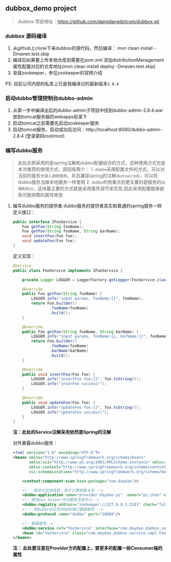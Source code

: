 ## dubbox_demo project
> dubbox 项目地址：https://github.com/dangdangdotcom/dubbox.git

### dubbox 源码编译
1. 从github上clone下来dubbox的源代码，然后编译： mvn clean install -Dmaven.test.skip
2. 编译后如果要上传本地仓库则需要在pom.xml 添加distributionManagement属性配置对应的仓库地址(mvn clean install deploy -Dmaven.test.skip)
3. 安装zookeeper，参见zookeeper的官网介绍

PS: 目前公司内部的私库上已是我编译过的最新版本`2.8.4`

### 启动dubbo管理控制台dubbo-admin
1. 从第一步中编译出后的dubbo-admin子项目中找到dubbo-admin-2.8.4.war 放到tomcat服务器的webapps目录下
2. 启动tomcat之前需要先启动zookeeper服务
3. 启动tomcat服务，启动成功后访问：http://localhost:8080/dubbo-admin-2.8.4 (登录密码root/root)

### 编写dubbo服务
> 此处实例采用的是spring注解和dubbo配置结合的方式，这种使用方式也是本次推荐的使用方式，原因有两个：
    1. `dubbo`采用配置文件的方式，可以对当前的服务`无侵入透明使用`，并且兼容spring的注解(`Autowired`)，可以将dubbo服务当做本地服务一样使用
    2. `dubbo`的侧重点则更主要的是服务的`治理和拆分`，这块最主要的方式就是采用属性调节来实现,因此采用配置能够避免可能频繁的属性修改

1. 编写dubbo服务的提供者
    dubbo服务的提供者其实和普通的spring服务一样
    定义接口：
    ```java
    public interface IFooService {
        Foo getFoo(String fooName);
        Foo getFoo(String fooName, String barName);
        void insertFoo(Foo foo);
        void updateFoo(Foo foo);
    }
    ```
    
    定义实现：
    ```java
    @Service
    public class FooService implements IFooService {
    
        private Logger LOGGER = LoggerFactory.getLogger(FooService.class);
    
        @Override
        public Foo getFoo(String fooName) {
            LOGGER.info("input params, fooName:{}", fooName);
            return Foo.builder()
                    .fooName(fooName)
                    .build();
        }
    
        @Override
        public Foo getFoo(String fooName, String barName) {
            LOGGER.info("input params, fooName:{}, barName:{}", fooName, barName);
            return Foo.builder()
                    .fooName(fooName)
                    .barName(barName)
                    .build();
        }
    
        @Override
        public void insertFoo(Foo foo) {
            LOGGER.info("insertFoo foo:{}", foo.toString());
            LOGGER.info("inserFoo success!");
        }
    
        @Override
        public void updateFoo(Foo foo) {
            LOGGER.info("updateFoo foo:{}", foo.toString());
            LOGGER.info("updateFoo success!");
        }
    }
    ```
    **注：此处的Service注解采用依然是Spring的注解**
    
    对外暴露dubbo服务：
    ```xml
    <?xml version="1.0" encoding="UTF-8"?>
    <beans xmlns="http://www.springframework.org/schema/beans"
           xmlns:xsi="http://www.w3.org/2001/XMLSchema-instance" xmlns:dubbo="http://code.alibabatech.com/schema/dubbo"
           xmlns:context="http://www.springframework.org/schema/context"
           xsi:schemaLocation="http://www.springframework.org/schema/beans http://www.springframework.org/schema/beans/spring-beans.xsd http://code.alibabatech.com/schema/dubbo http://code.alibabatech.com/schema/dubbo/dubbo.xsd http://www.springframework.org/schema/context http://www.springframework.org/schema/context/spring-context.xsd">
    
        <context:component-scan base-package="com.daydao"/>
    
        <!-- 提供方应用信息，用于计算依赖关系 -->
        <dubbo:application name="provider-daydao-yy"  owner="pz.chen" organization="daydao-yy" />
        <!--使用zoo keeper作为服务注册中心-->
        <dubbo:registry address="zookeeper://127.0.0.1:2181" check="false"/>
        <!-- 用dubbo协议在20880端口暴露服务 -->
        <dubbo:protocol name="dubbo" port="20880"/>
    
        <!--暴露服务-->
        <dubbo:service ref="fooService" interface="com.daydao.dubbox.service.IFooService" owner="pz.chen"/>
        <bean id="fooService" class="com.daydao.dubbox.service.impl.FooService"/>
    </beans>
    ```
    
    **注： 此处要注意在Provider方的配置上，要更多的配置一些Consumer端的属性**
    